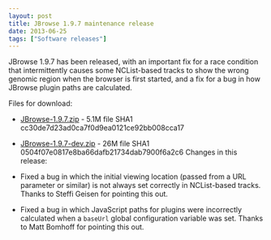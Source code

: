```yaml
---
layout: post
title: JBrowse 1.9.7 maintenance release
date: 2013-06-25
tags: ["Software releases"]
---
```


JBrowse 1.9.7 has been released, with an important fix for a race condition that
intermittently causes some NCList-based tracks to show the wrong genomic region
when the browser is first started, and a fix for a bug in how JBrowse plugin
paths are calculated.

Files for download:

- [JBrowse-1.9.7.zip](/wordpress/wp-content/plugins/download-monitor/download.php?id=57 "download JBrowse-1.9.7.zip") -
  5.1M file SHA1 cc30de7d23ad0ca7f0d9ea0121ce92bb008cca17
- [JBrowse-1.9.7-dev.zip](http://jbrowse.org/wordpress/wp-content/plugins/download-monitor/download.php?id=56 "download JBrowse-1.9.7-dev.zip") -
  26M file SHA1 0504f07e0817e8ba66dafb21734dab7900f6a2c6 Changes in this
  release:

- Fixed a bug in which the initial viewing location (passed from a URL parameter
  or similar) is not always set correctly in NCList-based tracks. Thanks to
  Steffi Geisen for pointing this out.

- Fixed a bug in which JavaScript paths for plugins were incorrectly calculated
  when a `baseUrl` global configuration variable was set. Thanks to Matt Bomhoff
  for pointing this out.
